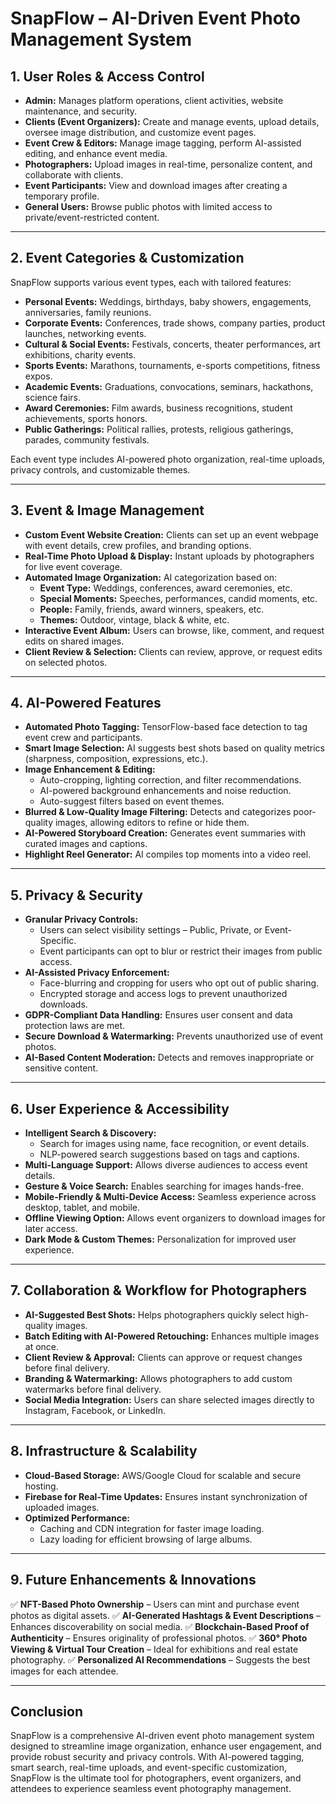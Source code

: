 # **SnapFlow – AI-Driven Event Photo Management System**

## **1. User Roles & Access Control**
- **Admin:** Manages platform operations, client activities, website maintenance, and security.
- **Clients (Event Organizers):** Create and manage events, upload details, oversee image distribution, and customize event pages.
- **Event Crew & Editors:** Manage image tagging, perform AI-assisted editing, and enhance event media.
- **Photographers:** Upload images in real-time, personalize content, and collaborate with clients.
- **Event Participants:** View and download images after creating a temporary profile.
- **General Users:** Browse public photos with limited access to private/event-restricted content.

---

## **2. Event Categories & Customization**
SnapFlow supports various event types, each with tailored features:
- **Personal Events:** Weddings, birthdays, baby showers, engagements, anniversaries, family reunions.
- **Corporate Events:** Conferences, trade shows, company parties, product launches, networking events.
- **Cultural & Social Events:** Festivals, concerts, theater performances, art exhibitions, charity events.
- **Sports Events:** Marathons, tournaments, e-sports competitions, fitness expos.
- **Academic Events:** Graduations, convocations, seminars, hackathons, science fairs.
- **Award Ceremonies:** Film awards, business recognitions, student achievements, sports honors.
- **Public Gatherings:** Political rallies, protests, religious gatherings, parades, community festivals.

Each event type includes AI-powered photo organization, real-time uploads, privacy controls, and customizable themes.

---

## **3. Event & Image Management**
- **Custom Event Website Creation:** Clients can set up an event webpage with event details, crew profiles, and branding options.
- **Real-Time Photo Upload & Display:** Instant uploads by photographers for live event coverage.
- **Automated Image Organization:** AI categorization based on:
  - **Event Type:** Weddings, conferences, award ceremonies, etc.
  - **Special Moments:** Speeches, performances, candid moments, etc.
  - **People:** Family, friends, award winners, speakers, etc.
  - **Themes:** Outdoor, vintage, black & white, etc.
- **Interactive Event Album:** Users can browse, like, comment, and request edits on shared images.
- **Client Review & Selection:** Clients can review, approve, or request edits on selected photos.

---

## **4. AI-Powered Features**
- **Automated Photo Tagging:** TensorFlow-based face detection to tag event crew and participants.
- **Smart Image Selection:** AI suggests best shots based on quality metrics (sharpness, composition, expressions, etc.).
- **Image Enhancement & Editing:**
  - Auto-cropping, lighting correction, and filter recommendations.
  - AI-powered background enhancements and noise reduction.
  - Auto-suggest filters based on event themes.
- **Blurred & Low-Quality Image Filtering:** Detects and categorizes poor-quality images, allowing editors to refine or hide them.
- **AI-Powered Storyboard Creation:** Generates event summaries with curated images and captions.
- **Highlight Reel Generator:** AI compiles top moments into a video reel.

---

## **5. Privacy & Security**
- **Granular Privacy Controls:**
  - Users can select visibility settings – Public, Private, or Event-Specific.
  - Event participants can opt to blur or restrict their images from public access.
- **AI-Assisted Privacy Enforcement:**
  - Face-blurring and cropping for users who opt out of public sharing.
  - Encrypted storage and access logs to prevent unauthorized downloads.
- **GDPR-Compliant Data Handling:** Ensures user consent and data protection laws are met.
- **Secure Download & Watermarking:** Prevents unauthorized use of event photos.
- **AI-Based Content Moderation:** Detects and removes inappropriate or sensitive content.

---

## **6. User Experience & Accessibility**
- **Intelligent Search & Discovery:**
  - Search for images using name, face recognition, or event details.
  - NLP-powered search suggestions based on tags and captions.
- **Multi-Language Support:** Allows diverse audiences to access event details.
- **Gesture & Voice Search:** Enables searching for images hands-free.
- **Mobile-Friendly & Multi-Device Access:** Seamless experience across desktop, tablet, and mobile.
- **Offline Viewing Option:** Allows event organizers to download images for later access.
- **Dark Mode & Custom Themes:** Personalization for improved user experience.

---

## **7. Collaboration & Workflow for Photographers**
- **AI-Suggested Best Shots:** Helps photographers quickly select high-quality images.
- **Batch Editing with AI-Powered Retouching:** Enhances multiple images at once.
- **Client Review & Approval:** Clients can approve or request changes before final delivery.
- **Branding & Watermarking:** Allows photographers to add custom watermarks before final delivery.
- **Social Media Integration:** Users can share selected images directly to Instagram, Facebook, or LinkedIn.

---

## **8. Infrastructure & Scalability**
- **Cloud-Based Storage:** AWS/Google Cloud for scalable and secure hosting.
- **Firebase for Real-Time Updates:** Ensures instant synchronization of uploaded images.
- **Optimized Performance:**
  - Caching and CDN integration for faster image loading.
  - Lazy loading for efficient browsing of large albums.

---

## **9. Future Enhancements & Innovations**
✅ **NFT-Based Photo Ownership** – Users can mint and purchase event photos as digital assets.
✅ **AI-Generated Hashtags & Event Descriptions** – Enhances discoverability on social media.
✅ **Blockchain-Based Proof of Authenticity** – Ensures originality of professional photos.
✅ **360° Photo Viewing & Virtual Tour Creation** – Ideal for exhibitions and real estate photography.
✅ **Personalized AI Recommendations** – Suggests the best images for each attendee.

---

## **Conclusion**
SnapFlow is a comprehensive AI-driven event photo management system designed to streamline image organization, enhance user engagement, and provide robust security and privacy controls. With AI-powered tagging, smart search, real-time uploads, and event-specific customization, SnapFlow is the ultimate tool for photographers, event organizers, and attendees to experience seamless event photography management.